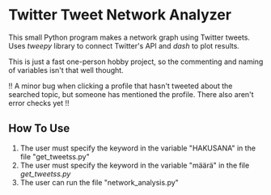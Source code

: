 # Twitter Tweet Network Analyzer
This small Python program makes a network graph using Twitter tweets. Uses _tweepy_ library to connect Twitter's API and _dash_ to plot results.

This is just a fast one-person hobby project, so the commenting and naming of variables isn't that well thought. 

!! A minor bug when clicking a profile that hasn't tweeted about the searched topic, but someone has mentioned the profile. There also aren't error checks yet !!

## How To Use
1. The user must specify the keyword in the variable "HAKUSANA" in the file "get\_tweetss.py"
2. The user must specify the keyword in the variable "määrä" in the file _get\_tweetss.py_
3. The user can run the file "network_analysis.py"
